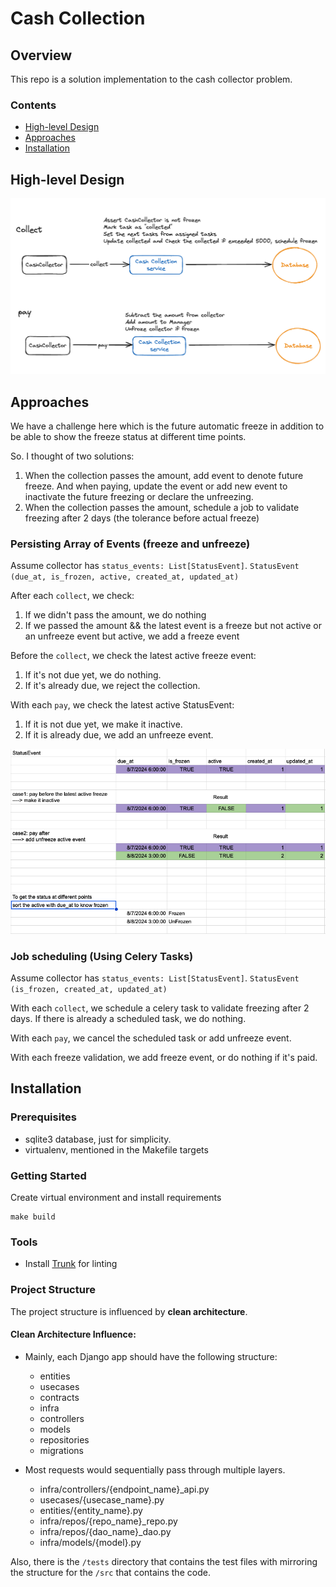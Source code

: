 # Cash Collection

## Overview

This repo is a solution implementation to the cash collector problem.

### Contents

- [High-level Design](#High-level-Design)
- [Approaches](#Approaches)
- [Installation](#Installation)

## High-level Design

![high_level_design.png](docs/high_level_design.png)

## Approaches

We have a challenge here which is the future automatic freeze in addition to be
able to show the freeze status at different time points.

So. I thought of two solutions:

1. When the collection passes the amount, add event to denote future freeze. And
   when paying, update the event or add new event to inactivate the future
   freezing or declare the unfreezing.
2. When the collection passes the amount, schedule a job to validate freezing
   after 2 days (the tolerance before actual freeze)

### Persisting Array of Events (freeze and unfreeze)

Assume collector has `status_events: List[StatusEvent]`.
`StatusEvent (due_at, is_frozen, active, created_at, updated_at)`

After each `collect`, we check:

1. If we didn't pass the amount, we do nothing
2. If we passed the amount && the latest event is a freeze but not active or an
   unfreeze event but active, we add a freeze event

Before the `collect`, we check the latest active freeze event:

1. If it's not due yet, we do nothing.
2. If it's already due, we reject the collection.

With each `pay`, we check the latest active StatusEvent:

1. If it is not due yet, we make it inactive.
2. If it is already due, we add an unfreeze event.

![time_followup_approach1.png](docs/time_followup_approach1.png)

### Job scheduling (Using Celery Tasks)

Assume collector has `status_events: List[StatusEvent]`.
`StatusEvent (is_frozen, created_at, updated_at)`

With each `collect`, we schedule a celery task to validate freezing after 2
days.
If there is already a scheduled task, we do nothing.

With each `pay`, we cancel the scheduled task or add unfreeze event.

With each freeze validation, we add freeze event, or do nothing if it's paid.

## Installation

### Prerequisites

- sqlite3 database, just for simplicity.
- virtualenv, mentioned in the Makefile targets

### Getting Started

Create virtual environment and install requirements

```shell
make build
```

### Tools

- Install [Trunk](https://docs.trunk.io/check/usage#install-the-cli) for linting

### Project Structure

The project structure is influenced by __clean architecture__.

#### Clean Architecture Influence:

- Mainly, each Django app should have the following structure:

   - entities
   - usecases
   - contracts
   - infra
   - controllers
   - models
   - repositories
   - migrations

- Most requests would sequentially pass through multiple layers.
   - infra/controllers/{endpoint_name}\_api.py
   - usecases/{usecase_name}.py
   - entities/{entity_name}.py
   - infra/repos/{repo_name}\_repo.py
   - infra/repos/{dao_name}\_dao.py
   - infra/models/{model}.py

Also, there is the `/tests` directory that contains the test files with
mirroring the structure for the `/src` that contains the code.
